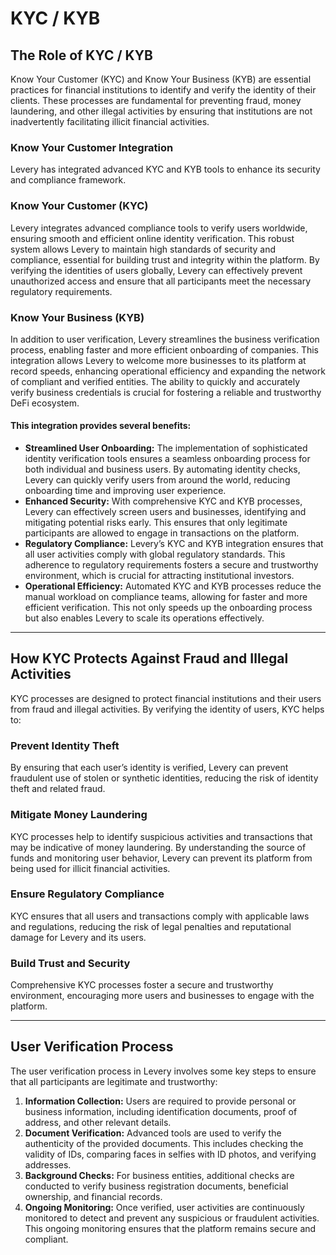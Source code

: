 # KYC / KYB

## The Role of KYC / KYB

Know Your Customer (KYC) and Know Your Business (KYB) are essential practices for financial institutions to identify and verify the identity of their clients. These processes are fundamental for preventing fraud, money laundering, and other illegal activities by ensuring that institutions are not inadvertently facilitating illicit financial activities.

### Know Your Customer Integration

Levery has integrated advanced KYC and KYB tools to enhance its security and compliance framework.&#x20;

### Know Your Customer (KYC)

Levery integrates advanced compliance tools to verify users worldwide, ensuring smooth and efficient online identity verification. This robust system allows Levery to maintain high standards of security and compliance, essential for building trust and integrity within the platform. By verifying the identities of users globally, Levery can effectively prevent unauthorized access and ensure that all participants meet the necessary regulatory requirements.

### Know Your Business (KYB)

In addition to user verification, Levery streamlines the business verification process, enabling faster and more efficient onboarding of companies. This integration allows Levery to welcome more businesses to its platform at record speeds, enhancing operational efficiency and expanding the network of compliant and verified entities. The ability to quickly and accurately verify business credentials is crucial for fostering a reliable and trustworthy DeFi ecosystem.

#### This integration provides several benefits:

* **Streamlined User Onboarding:** The implementation of sophisticated identity verification tools ensures a seamless onboarding process for both individual and business users. By automating identity checks, Levery can quickly verify users from around the world, reducing onboarding time and improving user experience.
* **Enhanced Security:** With comprehensive KYC and KYB processes, Levery can effectively screen users and businesses, identifying and mitigating potential risks early. This ensures that only legitimate participants are allowed to engage in transactions on the platform.
* **Regulatory Compliance:** Levery’s KYC and KYB integration ensures that all user activities comply with global regulatory standards. This adherence to regulatory requirements fosters a secure and trustworthy environment, which is crucial for attracting institutional investors.
* **Operational Efficiency:** Automated KYC and KYB processes reduce the manual workload on compliance teams, allowing for faster and more efficient verification. This not only speeds up the onboarding process but also enables Levery to scale its operations effectively.

***

## How KYC Protects Against Fraud and Illegal Activities

KYC processes are designed to protect financial institutions and their users from fraud and illegal activities. By verifying the identity of users, KYC helps to:

### Prevent Identity Theft

By ensuring that each user’s identity is verified, Levery can prevent fraudulent use of stolen or synthetic identities, reducing the risk of identity theft and related fraud.

### Mitigate Money Laundering

KYC processes help to identify suspicious activities and transactions that may be indicative of money laundering. By understanding the source of funds and monitoring user behavior, Levery can prevent its platform from being used for illicit financial activities.

### Ensure Regulatory Compliance

KYC ensures that all users and transactions comply with applicable laws and regulations, reducing the risk of legal penalties and reputational damage for Levery and its users.

### Build Trust and Security

Comprehensive KYC processes foster a secure and trustworthy environment, encouraging more users and businesses to engage with the platform.

***

## User Verification Process

The user verification process in Levery involves some key steps to ensure that all participants are legitimate and trustworthy:

1. **Information Collection:** Users are required to provide personal or business information, including identification documents, proof of address, and other relevant details.
2. **Document Verification:** Advanced tools are used to verify the authenticity of the provided documents. This includes checking the validity of IDs, comparing faces in selfies with ID photos, and verifying addresses.
3. **Background Checks:** For business entities, additional checks are conducted to verify business registration documents, beneficial ownership, and financial records.
4. **Ongoing Monitoring:** Once verified, user activities are continuously monitored to detect and prevent any suspicious or fraudulent activities. This ongoing monitoring ensures that the platform remains secure and compliant.

